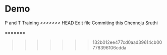 # Demo
P and T Training 
<<<<<<< HEAD
Edit file
Commiting this
Chennoju Sruthi

=======
>>>>>>> 132b012ee477cd0aad39614cb00778396106cdda
